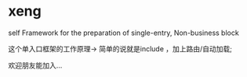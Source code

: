 # xeng
self Framework for the preparation of single-entry, Non-business block

这个单入口框架的工作原理-> 简单的说就是include ，加上路由/自动加载;


欢迎朋友能加入...
